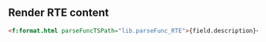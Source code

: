 ## Render RTE content
```html
<f:format.html parseFuncTSPath="lib.parseFunc_RTE">{field.description}</f:format.html>
```
